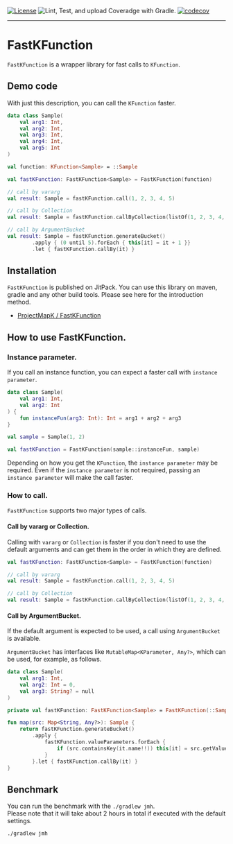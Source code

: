 [![License](https://img.shields.io/badge/License-Apache%202.0-blue.svg)](https://opensource.org/licenses/Apache-2.0)
![Lint, Test, and upload Coveradge with Gradle.](https://github.com/ProjectMapK/FastKFunction/workflows/Lint,%20Test,%20and%20upload%20Coveradge%20with%20Gradle./badge.svg)
[![codecov](https://codecov.io/gh/ProjectMapK/FastKFunction/branch/master/graph/badge.svg?token=LcZTfSL7c8)](https://codecov.io/gh/ProjectMapK/FastKFunction)

---

FastKFunction
===
`FastKFunction` is a wrapper library for fast calls to `KFunction`.

## Demo code
With just this description, you can call the `KFunction` faster.

```kotlin
data class Sample(
    val arg1: Int,
    val arg2: Int,
    val arg3: Int,
    val arg4: Int,
    val arg5: Int
)

val function: KFunction<Sample> = ::Sample

val fastKFunction: FastKFunction<Sample> = FastKFunction(function)

// call by vararg
val result: Sample = fastKFunction.call(1, 2, 3, 4, 5)

// call by Collection
val result: Sample = fastKFunction.callByCollection(listOf(1, 2, 3, 4, 5))

// call by ArgumentBucket
val result: Sample = fastKFunction.generateBucket()
        .apply { (0 until 5).forEach { this[it] = it + 1 }}
        .let { fastKFunction.callBy(it) }
```

## Installation
`FastKFunction` is published on JitPack.
You can use this library on maven, gradle and any other build tools.
Please see here for the introduction method.

- [ProjectMapK / FastKFunction](https://jitpack.io/#ProjectMapK/FastKFunction) 

## How to use FastKFunction.

### Instance parameter.
If you call an instance function, you can expect a faster call with `instance parameter`.

```kotlin
data class Sample(
    val arg1: Int,
    val arg2: Int
) {
    fun instanceFun(arg3: Int): Int = arg1 + arg2 + arg3
}

val sample = Sample(1, 2)

val fastKFunction = FastKFunction(sample::instanceFun, sample)
```

Depending on how you get the `KFunction`, the `instance parameter` may be required.
Even if the `instance parameter` is not required, passing an `instance parameter` will make the call faster.

### How to call.
`FastKFunction` supports two major types of calls.

#### Call by vararg or Collection.
Calling with `vararg` or `Collection` is faster if you don't need to use the default arguments and
 can get them in the order in which they are defined.

```kotlin
val fastKFunction: FastKFunction<Sample> = FastKFunction(function)

// call by vararg
val result: Sample = fastKFunction.call(1, 2, 3, 4, 5)

// call by Collection
val result: Sample = fastKFunction.callByCollection(listOf(1, 2, 3, 4, 5))
```

#### Call by ArgumentBucket.
If the default argument is expected to be used, a call using `ArgumentBucket` is available.

`ArgumentBucket` has interfaces like `MutableMap<KParameter, Any?>`, which can be used, for example, as follows.

```kotlin
data class Sample(
    val arg1: Int,
    val arg2: Int = 0,
    val arg3: String? = null
)

private val fastKFunction: FastKFunction<Sample> = FastKFunction(::Sample)

fun map(src: Map<String, Any?>): Sample {
    return fastKFunction.generateBucket()
        .apply { 
            fastKFunction.valueParameters.forEach {
                if (src.containsKey(it.name!!)) this[it] = src.getValue(it.name!!)
            }
        }.let { fastKFunction.callBy(it) }
}
```

## Benchmark
You can run the benchmark with the `./gradlew jmh`.  
Please note that it will take about 2 hours in total if executed with the default settings.

```bash
./gradlew jmh
```
